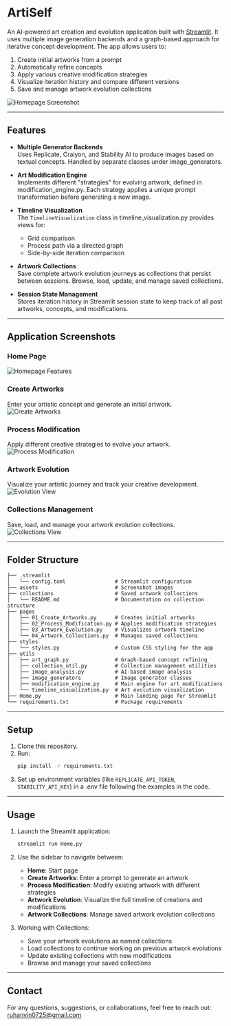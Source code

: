 # ArtiSelf

An AI-powered art creation and evolution application built with [Streamlit](https://streamlit.io/). It uses multiple image generation backends and a graph-based approach for iterative concept development. The app allows users to:

1. Create initial artworks from a prompt  
2. Automatically refine concepts  
3. Apply various creative modification strategies  
4. Visualize iteration history and compare different versions
5. Save and manage artwork evolution collections

![Homepage Screenshot](assets/1_Homepage1.png)

---

## Features

- **Multiple Generator Backends**  
  Uses Replicate, Craiyon, and Stability AI to produce images based on textual concepts. Handled by separate classes under image_generators.

- **Art Modification Engine**  
  Implements different "strategies" for evolving artwork, defined in modification_engine.py. Each strategy applies a unique prompt transformation before generating a new image.

- **Timeline Visualization**  
  The `TimelineVisualization` class in timeline_visualization.py provides views for:
  - Grid comparison  
  - Process path via a directed graph  
  - Side-by-side iteration comparison  

- **Artwork Collections**  
  Save complete artwork evolution journeys as collections that persist between sessions. Browse, load, update, and manage saved collections.

- **Session State Management**  
  Stores iteration history in Streamlit session state to keep track of all past artworks, concepts, and modifications.

---

## Application Screenshots

### Home Page
![Homepage Features](assets/2_Homepage2.png)

### Create Artworks
Enter your artistic concept and generate an initial artwork.
![Create Artworks](assets/3_Create_Artworks.png)

### Process Modification
Apply different creative strategies to evolve your artwork.
![Process Modification](assets/4_Process_Modification.png)

### Artwork Evolution
Visualize your artistic journey and track your creative development.
![Evolution View](assets/5_Evolution_View.png)

### Collections Management
Save, load, and manage your artwork evolution collections.
![Collections View](assets/6_Collections_View.png)

---

## Folder Structure

```
├── .streamlit
│   └── config.toml                # Streamlit configuration
├── assets                         # Screenshot images
├── collections                    # Saved artwork collections
│   └── README.md                  # Documentation on collection structure
├── pages
│   ├── 01_Create_Artworks.py      # Creates initial artworks
│   ├── 02_Process_Modification.py # Applies modification strategies
│   ├── 03_Artwork_Evolution.py    # Visualizes artwork timeline
│   └── 04_Artwork_Collections.py  # Manages saved collections
├── styles
│   └── styles.py                  # Custom CSS styling for the app
├── utils
│   ├── art_graph.py               # Graph-based concept refining
│   ├── collection_util.py         # Collection management utilities
│   ├── image_analysis.py          # AI-based image analysis
│   ├── image_generators           # Image generator classes
│   ├── modification_engine.py     # Main engine for art modifications
│   └── timeline_visualization.py  # Art evolution visualization
├── Home.py                        # Main landing page for Streamlit
└── requirements.txt               # Package requirements
```

---

## Setup

1. Clone this repository.  
2. Run:
   ```bash
   pip install -r requirements.txt
   ```
3. Set up environment variables (like `REPLICATE_API_TOKEN`, `STABILITY_API_KEY`) in a .env file following the examples in the code.

---

## Usage

1. Launch the Streamlit application:
   ```bash
   streamlit run Home.py
   ```

2. Use the sidebar to navigate between:
   - **Home**: Start page  
   - **Create Artworks**: Enter a prompt to generate an artwork  
   - **Process Modification**: Modify existing artwork with different strategies  
   - **Artwork Evolution**: Visualize the full timeline of creations and modifications
   - **Artwork Collections**: Manage saved artwork evolution collections

3. Working with Collections:
   - Save your artwork evolutions as named collections
   - Load collections to continue working on previous artwork evolutions
   - Update existing collections with new modifications
   - Browse and manage your saved collections

---

## Contact
For any questions, suggestions, or collaborations, feel free to reach out: ruhanyin0725@gmail.com